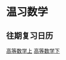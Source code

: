 # 温习数学

## 往期复习日历

[高等数学上](https://wangjinlong.xyz/2019/10/21/graduate_calender1)
[高等数学下](https://wangjinlong.xyz/2019/12/09/graduate_calender2)



